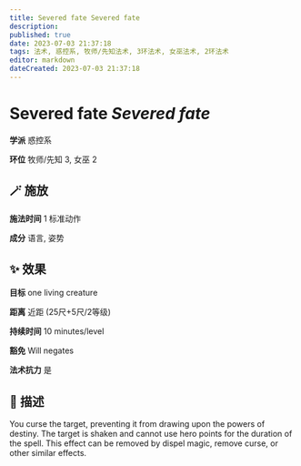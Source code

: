 ```yaml
---
title: Severed fate Severed fate
description: 
published: true
date: 2023-07-03 21:37:18
tags: 法术, 惑控系, 牧师/先知法术, 3环法术, 女巫法术, 2环法术
editor: markdown
dateCreated: 2023-07-03 21:37:18
---
```


# **Severed fate** *Severed fate*

**学派** 惑控系 

**环位** 牧师/先知 3, 女巫 2

## 🪄 施放

**施法时间** 1 标准动作

**成分** 语言, 姿势

## ✨ 效果 

**目标** one living creature 

**距离** 近距 (25尺+5尺/2等级)  

**持续时间** 10 minutes/level 

**豁免** Will negates

**法术抗力** 是

## 📖 描述

You curse the target, preventing it from drawing upon the powers of destiny. The target is shaken and cannot use hero points for the duration of the spell. This effect can be removed by dispel magic, remove curse, or other similar effects.
    